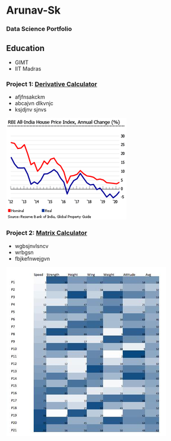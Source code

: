 # Arunav-Sk
### Data Science Portfolio


## Education
- GIMT
- IIT Madras

### Project 1: [Derivative Calculator](https://www.derivative-calculator.net/)
- afjfnsakckm
- abcajvn dlkvnjc 
- ksjdjnv sjnvs

![](images/india-house-prices.gif)

### Project 2: [Matrix Calculator](http://www.math.odu.edu/~bogacki/cgi-bin/lat.cgi)
- wgbsjnvlsncv
- wrbgsn
- fbjkefnwejgvn

![](images/matrix_chart.jpg)
